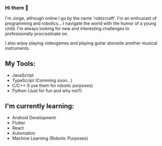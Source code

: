 ### Hi there 👋

<!--
**jorgeluisah47/jorgeluisah47** is a ✨ _special_ ✨ repository because its `README.md` (this file) appears on your GitHub profile.

Here are some ideas to get you started:

- 🔭 I’m currently working on ...
- 🌱 I’m currently learning ...
- 👯 I’m looking to collaborate on ...
- 🤔 I’m looking for help with ...
- 💬 Ask me about ...
- 📫 How to reach me: ...
- 😄 Pronouns: ...
- ⚡ Fun fact: ...
-->

I'm Jorge, although online I go by the name 'robtzcraft'. I'm an enthusiast of programming and robotics... 
I navigate the world with the humor of a young child. I'm always looking for new and interesting challenges to professionally procrastinate on.

I also enjoy playing videogames and playing guitar alonside another musical instruments.

## My Tools:

* JavaScript
* TypeScript (Comming soon...)
* C/C++ (I use them for robotic purposes)
* Python (Just for fun and why not?)

## I'm currently learning:

* Android Development
* Flutter
* React
* Automation
* Machine Learning (Robotic Purposes)
